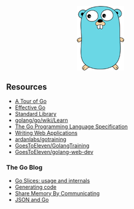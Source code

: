 <div align="center">
  <a href="https://github.com/golang/go">
    <img src="https://raw.githubusercontent.com/dunstontc/assets/master/images/logos/gopher.png" alt="gopher" title="gopher" width="25%">
  </a>
</div>

## Resources
- [A Tour of Go](https://tour.golang.org/list)
- [Effective Go](https://golang.org/doc/effective_go.html)
- [Standard Library](https://golang.org/pkg/)
- [golang/go/wiki/Learn](https://github.com/golang/go/wiki/Learn)
- [The Go Programming Language Specification](https://golang.org/ref/spec)
- [Writing Web Applications](https://golang.org/doc/articles/wiki/)
- [ardanlabs/gotraining](https://github.com/ardanlabs/gotraining)
- [GoesToEleven/GolangTraining](https://github.com/GoesToEleven/GolangTraining)
- [GoesToEleven/golang-web-dev](https://github.com/GoesToEleven/golang-web-dev)

### The Go Blog
- [Go Slices: usage and internals](https://blog.golang.org/go-slices-usage-and-internals)
- [Generating code](https://blog.golang.org/generate)
- [Share Memory By Communicating](https://blog.golang.org/share-memory-by-communicating)
- [JSON and Go](https://blog.golang.org/json-and-go)
